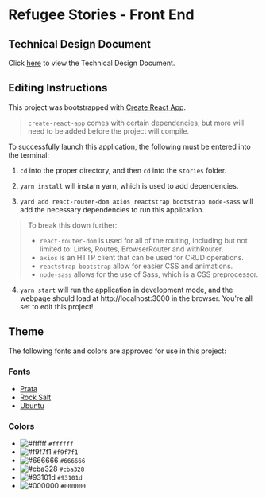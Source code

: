 # Refugee Stories - Front End

## Technical Design Document

Click [here](https://docs.google.com/document/d/1I8-0-K1wlBzCb9y0kJQD4I7AD_8tnwtXPnSMq0DN-U4/) to view the Technical Design Document.

## Editing Instructions

This project was bootstrapped with [Create React App](https://github.com/facebook/create-react-app).
>`create-react-app` comes with certain dependencies, but more will need to be added before the project will compile.

To successfully launch this application, the following must be entered into the terminal:

1. `cd` into the proper directory, and then `cd` into the `stories` folder.

2. `yarn install` will instarn yarn, which is used to add dependencies.

3. `yard add react-router-dom axios reactstrap bootstrap node-sass` will add the necessary dependencies to run this application.

> To break this down further:
> * `react-router-dom` is used for all of the routing, including but not limited to: Links, Routes, BrowserRouter and withRouter.
> * `axios` is an HTTP client that can be used for CRUD operations.
> * `reactstrap bootstrap` allow for easier CSS and animations.
> * `node-sass` allows for the use of Sass, which is a CSS preprocessor.

4. `yarn start` will run the application in development mode, and the webpage should load at http://localhost:3000 in the browser. You're all set to edit this project!

## Theme

The following fonts and colors are approved for use in this project:

### Fonts
* [Prata](https://fonts.google.com/specimen/Prata)
* [Rock Salt](https://fonts.google.com/specimen/Rock+Salt)
* [Ubuntu](https://fonts.google.com/specimen/Ubuntu)

### Colors
- ![#ffffff](https://placehold.it/15/ffffff/000000?text=+) `#ffffff`
- ![#f9f7f1](https://placehold.it/15/f9f7f1/000000?text=+) `#f9f7f1`
- ![#666666](https://placehold.it/15/666666/000000?text=+) `#666666`
- ![#cba328](https://placehold.it/15/cba328/000000?text=+) `#cba328`
- ![#93101d](https://placehold.it/15/93101d/000000?text=+) `#93101d`
- ![#000000](https://placehold.it/15/000000/000000?text=+) `#000000`